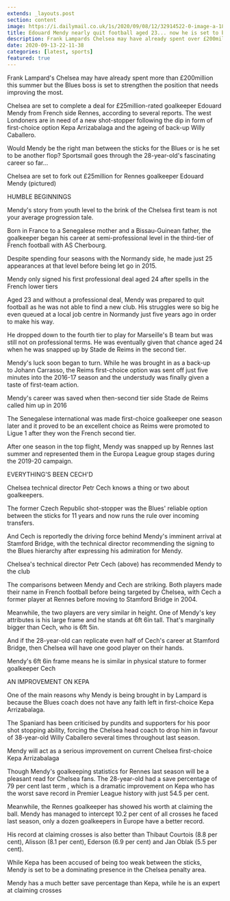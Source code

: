 ```yaml
---
extends: _layouts.post
section: content
image: https://i.dailymail.co.uk/1s/2020/09/08/12/32914522-0-image-a-18_1599564507661.jpg 
title: Edouard Mendy nearly quit football aged 23... now he is set to become Chelseas latest saviour 
description: Frank Lampards Chelsea may have already spent over £200million this summer but the Blues boss is set to strengthen the position that needs improving the most - the goalkeeper.  
date: 2020-09-13-22-11-38 
categories: [latest, sports] 
featured: true 
--- 
```

Frank Lampard's Chelsea may have already spent more than £200million this summer but the Blues boss is set to strengthen the position that needs improving the most.

Chelsea are set to complete a deal for £25million-rated goalkeeper Edouard Mendy from French side Rennes, according to several reports. The west Londoners are in need of a new shot-stopper following the dip in form of first-choice option Kepa Arrizabalaga and the ageing of back-up Willy Caballero. 

Would Mendy be the right man between the sticks for the Blues or is he set to be another flop? Sportsmail goes through the 28-year-old's fascinating career so far...

Chelsea are set to fork out £25million for Rennes goalkeeper Edouard Mendy (pictured)

HUMBLE BEGINNINGS 

Mendy's story from youth level to the brink of the Chelsea first team is not your average progression tale. 

Born in France to a Senegalese mother and a Bissau-Guinean father, the goalkeeper began his career at semi-professional level in the third-tier of French football with AS Cherbourg. 

Despite spending four seasons with the Normandy side, he made just 25 appearances at that level before being let go in 2015.

Mendy only signed his first professional deal aged 24 after spells in the French lower tiers

Aged 23 and without a professional deal, Mendy was prepared to quit football as he was not able to find a new club. His struggles were so big he even queued at a local job centre in Normandy just five years ago in order to make his way.

He dropped down to the fourth tier to play for Marseille's B team but was still not on professional terms. He was eventually given that chance aged 24 when he was snapped up by Stade de Reims in the second tier.

Mendy's luck soon began to turn. While he was brought in as a back-up to Johann Carrasso, the Reims first-choice option was sent off just five minutes into the 2016-17 season and the understudy was finally given a taste of first-team action.

Mendy's career was saved when then-second tier side Stade de Reims called him up in 2016 

The Senegalese international was made first-choice goalkeeper one season later and it proved to be an excellent choice as Reims were promoted to Ligue 1 after they won the French second tier.

After one season in the top flight, Mendy was snapped up by Rennes last summer and represented them in the Europa League group stages during the 2019-20 campaign.

EVERYTHING'S BEEN CECH'D 

Chelsea technical director Petr Cech knows a thing or two about goalkeepers. 

The former Czech Republic shot-stopper was the Blues' reliable option between the sticks for 11 years and now runs the rule over incoming transfers.

And Cech is reportedly the driving force behind Mendy's imminent arrival at Stamford Bridge, with the technical director recommending the signing to the Blues hierarchy after expressing his admiration for Mendy. 

Chelsea's technical director Petr Cech (above) has recommended Mendy to the club

The comparisons between Mendy and Cech are striking. Both players made their name in French football before being targeted by Chelsea, with Cech a former player at Rennes before moving to Stamford Bridge in 2004. 

Meanwhile, the two players are very similar in height. One of Mendy's key attributes is his large frame and he stands at 6ft 6in tall. That's marginally bigger than Cech, who is 6ft 5in. 

And if the 28-year-old can replicate even half of Cech's career at Stamford Bridge, then Chelsea will have one good player on their hands. 

Mendy's 6ft 6in frame means he is similar in physical stature to former goalkeeper Cech

AN IMPROVEMENT ON KEPA 

One of the main reasons why Mendy is being brought in by Lampard is because the Blues coach does not have any faith left in first-choice Kepa Arrizabalaga.

The Spaniard has been criticised by pundits and supporters for his poor shot stopping ability, forcing the Chelsea head coach to drop him in favour of 38-year-old Willy Caballero several times throughout last season.

Mendy will act as a serious improvement on current Chelsea first-choice Kepa Arrizabalaga

Though Mendy's goalkeeping statistics for Rennes last season will be a pleasant read for Chelsea fans. The 28-year-old had a save percentage of 79 per cent last term , which is a dramatic improvement on Kepa who has the worst save record in Premier League history with just 54.5 per cent.

Meanwhile, the Rennes goalkeeper has showed his worth at claiming the ball. Mendy has managed to intercept 10.2 per cent of all crosses he faced last season, only a dozen goalkeepers in Europe have a better record. 

His record at claiming crosses is also better than Thibaut Courtois (8.8 per cent), Alisson (8.1 per cent), Ederson (6.9 per cent) and Jan Oblak (5.5 per cent).

While Kepa has been accused of being too weak between the sticks, Mendy is set to be a dominating presence in the Chelsea penalty area. 

Mendy has a much better save percentage than Kepa, while he is an expert at claiming crosses


